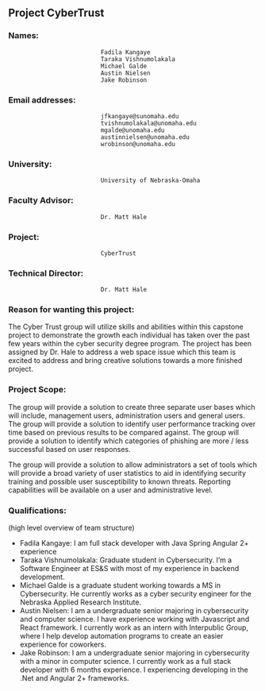 ## Project CyberTrust

### Names:                        
                              Fadila Kangaye
                              Taraka Vishnumolakala
                              Michael Galde
                              Austin Nielsen
                              Jake Robinson

### Email addresses:	        	
                              jfkangaye@sunomaha.edu
                              tvishnumolakala@unomaha.edu
                              mgalde@unomaha.edu
                              austinnielsen@unomaha.edu
                              wrobinson@unomaha.edu

### University:                   
                              University of Nebraska-Omaha

### Faculty Advisor:              
                              Dr. Matt Hale

### Project:                      
                              CyberTrust

### Technical Director:           
                              Dr. Matt Hale

### Reason for wanting this project:

The Cyber Trust group will utilize skills and abilities within this capstone project to demonstrate the growth each individual has taken over the past few years within the cyber security degree program. The project has been assigned by Dr. Hale to address a web space issue which this team is excited to address and bring creative solutions towards a more finished project.

### Project Scope:

The group will provide a solution to create three separate user bases which will include, management users, administration users and general users.
The group will provide a solution to identify user performance tracking over time based on previous results to be compared against.
The group will provide a solution to identify which categories of phishing are more / less successful based on user responses.

The group will provide a solution to allow administrators a set of tools which will provide a broad variety of user statistics to aid in identifying security training and possible user susceptibility to known threats.  Reporting capabilities will be available on a user and administrative level.

### Qualifications:

(high level overview of team structure)

* Fadila Kangaye: I am full stack developer with Java Spring Angular 2+ experience
* Taraka Vishnumolakala: Graduate student in Cybersecurity. I’m a Software Engineer at ES&S with most of my experience in backend development.
* Michael Galde is a graduate student working towards a MS in Cybersecurity. He currently works as a cyber security engineer for the Nebraska Applied Research Institute.
* Austin Nielsen: I am a undergraduate senior majoring in cybersecurity and computer science.  I have experience working with Javascript and React framework.  I currently work as an intern with Interpublic Group, where I help develop automation programs to create an easier experience for coworkers.
* Jake Robinson: I am a undergraduate senior majoring in cybersecurity with a minor in computer science.  I currently work as a full stack developer with 6 months experience.  I experiencing developing in the .Net and Angular 2+ frameworks.

